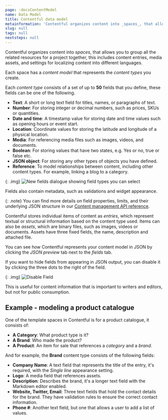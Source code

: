 ```yaml
---
page: :docsContentModel
name: Data Model
title: Contentful data model
metainformation: 'Contentful organizes content into _spaces_, that allows you to group all the related resources for a project together, this includes content entries, media assets, and settings for localizing content into different languages.'
slug: null
tags: null
nextsteps: null
---
```


Contentful organizes content into _spaces_, that allows you to group all the related resources for a project together, this includes content entries, media assets, and settings for localizing content into different languages.

Each space has a _content model_ that represents the _content types_ you create.

Each _content type_ consists of a set of up to **50** fields that you define, these fields can be one of the following.

- **Text**: A short or long text field for titles, names, or paragraphs of text.
- **Number**: For storing integer or decimal numbers, such as prices, SKUs or quantities.
- **Date and time**: A timestamp value for storing date and time values such as opening hours or event start.
- **Location**: Coordinate values for storing the latitude and longitude of a physical location.
- **Media**: For referencing media files such as images, videos, and documents.
- **Boolean**: For storing values that have two states, e.g. Yes or no, true or false etc.
- **JSON object**: For storing any other types of objects you have defined.
- **Reference**: To model relationships between content, including other content types. For example, linking a blog to a category.

{: .img}
![New fields dialogue showing field types you can select](https://images.contentful.com/tz3n7fnw4ujc/5T9aAqcOrKOmGgYSwGq22s/530cf1377a1a16709df46fa4b3f2b106/0F75057E-1696-4631-86A6-AAC78904098F.png_dl_1)

Fields also contain metadata, such as validations and widget appearance.

{: .note}
You can find more details on field properties, limits, and their underlying JSON structure in our [Content management API reference](/developers/docs/references/content-management-api/#/reference/content-types).

Contentful stores individual items of content as _entries_, which represent textual or structural information based on the content type used. Items can also be _assets_, which are binary files, such as images, videos or documents. Assets have three fixed fields, the name, description and attached file.

You can see how Contentful represents your content model in JSON by clicking the _JSON preview_ tab next to the _fields_ tab.

If you want to hide fields from appearing in JSON output, you can disable it by clicking the three dots to the right of the field.

{: .img}
![Disable Field](https://images.contentful.com/tz3n7fnw4ujc/3OjFlMBvmEu86ig0Yeoi6m/f6df20bb8baca265f34176295c753187/ECFFF57E-2FB6-44D5-B677-F0B58B3F43B4.png_dl_1)

This is useful for content information that is important to writers and editors, but not for public consumption.

## Example - modeling a product catalogue

One of the template spaces in Contentful is for a product catalogue, it consists of:

- **A Category**: What product type is it?
- **A Brand**: Who made the product?
- **A Product**: An item for sale that references a _category_ and a _brand_.

And for example, the **Brand** content type consists of the following fields:

- **Company Name**: A text field that represents the title of the entry, it's required, with the _Single line_ appearance setting.
- **Logo**: A media field that references assets.
- **Description**: Describes the brand, it's a longer text field with the Markdown editor enabled.
- **Website, Twitter, Email**: Three text fields that hold the contact details for the brand. They have validation rules to ensure the correct contact information.
- **Phone #**: Another text field, but one that allows a user to add a list of values.
